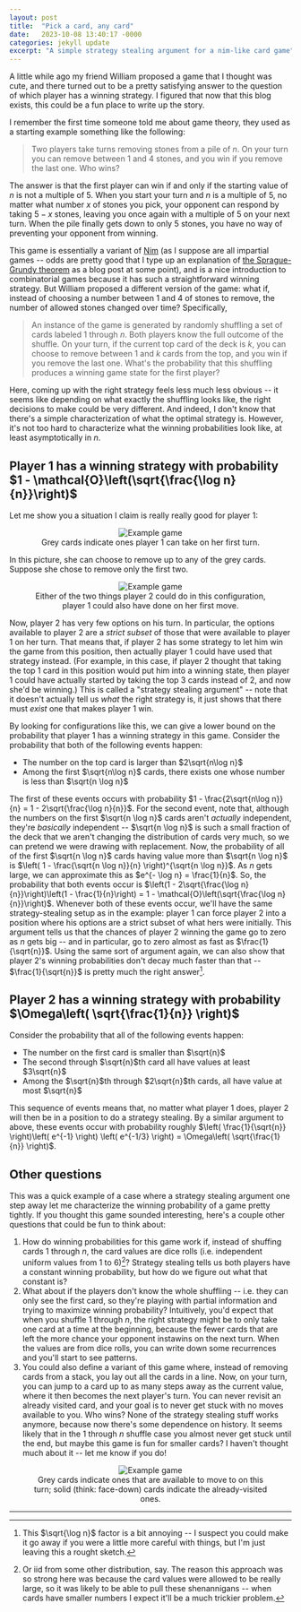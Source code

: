 ```yaml
---
layout: post
title:  "Pick a card, any card"
date:   2023-10-08 13:40:17 -0000
categories: jekyll update
excerpt: "A simple strategy stealing argument for a nim-like card game"
---
```


A little while ago my friend William proposed a game that I thought was cute, and there turned out to be a pretty satisfying answer to the question of which player has a winning strategy. I figured that now that this blog exists, this could be a fun place to write up the story. 

I remember the first time someone told me about game theory, they used as a starting example something like the following:

> Two players take turns removing stones from a pile of $n$. On your turn you can remove between $1$ and $4$ stones, and you win if you remove the last one. Who wins?

The answer is that the first player can win if and only if the starting value of $n$ is not a multiple of 5. When you start your turn and $n$ is a multiple of 5, no matter what number $x$ of stones you pick, your opponent can respond by taking $5-x$ stones, leaving you once again with a multiple of 5 on your next turn. When the pile finally gets down to only 5 stones, you have no way of preventing your opponent from winning.

This game is essentially a variant of [Nim](https://en.wikipedia.org/wiki/Nim "wiki link") (as I suppose are all impartial games -- odds are pretty good that I type up an explanation of [the Sprague-Grundy theorem](https://en.wikipedia.org/wiki/Sprague%E2%80%93Grundy_theorem "wiki link") as a blog post at some point), and is a nice introduction to combinatorial games because it has such a straightforward winning strategy. But William proposed a different version of the game: what if, instead of choosing a number between $1$ and $4$ of stones to remove, the number of allowed stones changed over time? Specifically,

> An instance of the game is generated by randomly shuffling a set of cards labeled $1$ through $n$. Both players know the full outcome of the shuffle. On your turn, if the current top card of the deck is $k$, you can choose to remove between $1$ and $k$ cards from the top, and you win if you remove the last one. What's the probability that this shuffling produces a winning game state for the first player?

Here, coming up with the right strategy feels less much less obvious -- it seems like depending on what exactly the shuffling looks like, the right decisions to make could be very different. And indeed, I don't know that there's a simple characterization of what the optimal strategy is. However, it's not too hard to characterize what the winning probabilities look like, at least asymptotically in $n$.

## Player 1 has a winning strategy with probability $1 - \mathcal{O}\left(\sqrt{\frac{\log n}{n}}\right)$

Let me show you a situation I claim is really really good for player 1:

<center>
<figure>
    <img src="/assets/pick-a-card-1.png"
         alt="Example game">
    <figcaption> Grey cards indicate ones player 1 can take on her first turn. </figcaption>
</figure>
</center>

In this picture, she can choose to remove up to any of the grey cards. Suppose she chose to remove only the first two.

<center>
<figure>
    <img src="/assets/pick-a-card-2.png"
         alt="Example game">
    <figcaption> Either of the two things player 2 could do in this configuration, player 1 could also have done on her first move. </figcaption>
</figure>
</center>

Now, player 2 has very few options on his turn. In particular, the options available to player 2 are a *strict subset* of those that were available to player 1 on her turn. That means that, if player 2 has some strategy to let him win the game from this position, then actually player 1 could have used that strategy instead. (For example, in this case, if player 2 thought that taking the top 1 card in this position would put him into a winning state, then player 1 could have actually started by taking the top 3 cards instead of 2, and now she'd be winning.) This is called a "strategy stealing argument" -- note that it doesn't actually tell us _what_ the right strategy is, it just shows that there must _exist_ one that makes player 1 win.

By looking for configurations like this, we can give a lower bound on the probability that player 1 has a winning strategy in this game. Consider the probability that both of the following events happen:

* The number on the top card is larger than $2\sqrt{n\log n}$
* Among the first $\sqrt{n\log n}$ cards, there exists one whose number is less than $\sqrt{n \log n}$

The first of these events occurs with probability $1 - \frac{2\sqrt{n\log n}}{n} = 1 - 2\sqrt{\frac{\log n}{n}}$. For the second event, note that, although the numbers on the first $\sqrt{n \log n}$ cards aren't _actually_ independent, they're _basically_ independent -- $\sqrt{n \log n}$ is such a small fraction of the deck that we aren't changing the distribution of cards very much, so we can pretend we were drawing with replacement. Now, the probability of all of the first $\sqrt{n \log n}$ cards having value more than $\sqrt{n \log n}$ is $\left( 1 - \frac{\sqrt{n \log n}}{n} \right)^{\sqrt{n \log n}}$. As $n$ gets large, we can approximate this as $e^{- \log n} = \frac{1}{n}$. So, the probability that both events occur is $\left(1 - 2\sqrt{\frac{\log n}{n}}\right)\left(1 - \frac{1}{n}\right) = 1 - \mathcal{O}\left(\sqrt{\frac{\log n}{n}}\right)$. Whenever both of these events occur, we'll have the same strategy-stealing setup as in the example: player 1 can force player 2 into a position where his options are a strict subset of what hers were initially. This argument tells us that the chances of player 2 winning the game go to zero as $n$ gets big -- and in particular, go to zero almost as fast as $\frac{1}{\sqrt{n}}$. Using the same sort of argument again, we can also show that player 2's winning probabilities don't decay much faster than that -- $\frac{1}{\sqrt{n}}$ is pretty much the right answer[^1].

## Player 2 has a winning strategy with probability $\Omega\left( \sqrt{\frac{1}{n}} \right)$

Consider the probability that all of the following events happen:

* The number on the first card is smaller than $\sqrt{n}$
* The second through $\sqrt{n}$th card all have values at least $3\sqrt{n}$
* Among the $\sqrt{n}$th through $2\sqrt{n}$th cards, all have value at most $\sqrt{n}$

This sequence of events means that, no matter what player 1 does, player 2 will then be in a position to do a strategy stealing. By a similar argument to above, these events occur with probability roughly $\left( \frac{1}{\sqrt{n}} \right)\left( e^{-1} \right) \left( e^{-1/3} \right) = \Omega\left( \sqrt{\frac{1}{n}} \right)$.

## Other questions

This was a quick example of a case where a strategy stealing argument one step away let me characterize the winning probability of a game pretty tightly. If you thought this game sounded interesting, here's a couple other questions that could be fun to think about:

1. How do winning probabilities for this game work if, instead of shuffing cards $1$ through $n$, the card values are dice rolls (i.e. independent uniform values from 1 to 6)[^2]? Strategy stealing tells us both players have a constant winning probability, but how do we figure out what that constant is?
2. What about if the players don't know the whole shuffling -- i.e. they can only see the first card, so they're playing with partial information and trying to maximize winning probability? Intuitively, you'd expect that when you shuffle $1$ through $n$, the right strategy might be to only take one card at a time at the beginning, because the fewer cards that are left the more chance your opponent instawins on the next turn. When the values are from dice rolls, you can write down some recurrences and you'll start to see patterns.
3. You could also define a variant of this game where, instead of removing cards from a stack, you lay out all the cards in a line. Now, on your turn, you can jump to a card up to as many steps away as the current value, where it then becomes the next player's turn. You can never revisit an already visited card, and your goal is to never get stuck with no moves available to you. Who wins? None of the strategy stealing stuff works anymore, because now there's some dependence on history. It seems likely that in the $1$ through $n$ shuffle case you almost never get stuck until the end, but maybe this game is fun for smaller cards? I haven't thought much about it -- let me know if you do!

<center>
<figure>
    <img src="/assets/pick-a-card-3.png"
         alt="Example game">
    <figcaption> Grey cards indicate ones that are available to move to on this turn; solid (think: face-down) cards indicate the already-visited ones. </figcaption>
</figure>
</center>

<hr class = "header-line">

[^1]: This $\sqrt{\log n}$ factor is a bit annoying -- I suspect you could make it go away if you were a little more careful with things, but I'm just leaving this a rought sketch.

[^2]: Or iid from some other distribution, say. The reason this approach was so strong here was because the card values were allowed to be really large, so it was likely to be able to pull these shenannigans -- when cards have smaller numbers I expect it'll be a much trickier problem.